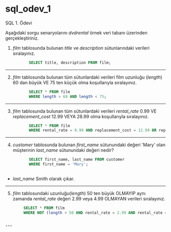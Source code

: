 # sql_odev_1
SQL 1. Ödevi

Aşağıdaki sorgu senaryolarını *dvdrental* örnek veri tabanı üzerinden gerçekleştiriniz.

1. *film* tablosunda bulunan *title* ve *description* sütunlarındaki verileri sıralayınız.

   ```SQL 
          SELECT title, description FROM film;

***

2. *film* tablosunda bulunan tüm sütunlardaki verileri film uzunluğu (*length*) 60 dan büyük VE 75 ten küçük olma koşullarıyla sıralayınız.

   ```SQL 
          SELECT * FROM film
          WHERE length > 60 AND length < 75;

***

3. *film* tablosunda bulunan tüm sütunlardaki verileri *rental_rate* 0.99 VE *replacement_cost* 12.99 VEYA 28.99 olma koşullarıyla sıralayınız.

   ```SQL
          SELECT * FROM film
          WHERE rental_rate = 0.99 AND replacement_cost = 12.99 OR replacement_cost = 28.99;

***
          
4. *customer* tablosunda bulunan *first_name* sütunundaki değeri 'Mary' olan müşterinin *last_name* sütunundaki değeri nedir?

   ```SQL
          SELECT first_name, last_name FROM customer
          WHERE first_name = 'Mary';
          
- *last_name* Smith olarak çıkar.

***

5. *film* tablosundaki uzunluğu(*length*) 50 ten büyük OLMAYIP aynı zamanda *rental_rate* değeri 2.99 veya 4.99 OLMAYAN verileri sıralayınız.

  ```SQL
          SELECT * FROM film
          WHERE NOT (length > 50 AND rental_rate = 2.99 AND rental_rate = 4.99);   


***
